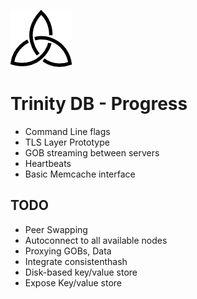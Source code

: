 ![Trinity DB Logo](../gfx/trinity_m.png) 

# Trinity DB - Progress

* Command Line flags
* TLS Layer Prototype
* GOB streaming between servers
* Heartbeats
* Basic Memcache interface

## TODO

* Peer Swapping
* Autoconnect to all available nodes
* Proxying GOBs, Data
* Integrate consistenthash
* Disk-based key/value store 
* Expose Key/value store